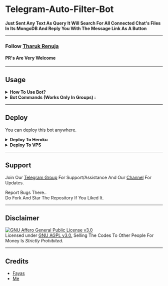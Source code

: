# Telegram-Auto-Filter-Bot

__Just Sent Any Text As Query It Will Search For All Connected Chat's Files In Its MongoDB And Reply You With The Message Link As A Button__

---

### Follow [Tharuk Renuja](https://github.com/TR-TECH-GUIDE)
#### PR's Are Very Welcome

---

## Usage

<details>
  <summary><b>How To Use Bot?</b></summary>
<br/>

* -> Add me to any group and make me admin<br>
* -> Add me to your channel as admin with full previlages

</details>

<details>
  <summary><b>Bot Commands (Works Only In Groups) :</b></summary>
<br/>

  * -> `/add chat_id`<br>
     &nbsp;&nbsp;&nbsp;&nbsp;&nbsp;&nbsp;&nbsp;&nbsp;&nbsp;&nbsp;&nbsp;&nbsp;&nbsp;&nbsp;
OR
     &nbsp;&nbsp;&nbsp;&nbsp;&nbsp;&nbsp;&nbsp;&nbsp;&nbsp;&nbsp;&nbsp;&nbsp;&nbsp;&nbsp;- To establish a connection of group with a channel (Bot should be admin with full previlages in both group and channel)<br>
    &nbsp;&nbsp;&nbsp;&nbsp;&nbsp;`/add @Username`


  * -> `/del chat_id`<br>
     &nbsp;&nbsp;&nbsp;&nbsp;&nbsp;&nbsp;&nbsp;&nbsp;&nbsp;&nbsp;&nbsp;&nbsp;&nbsp;&nbsp;
OR 
    &nbsp;&nbsp;&nbsp;&nbsp;&nbsp;&nbsp;&nbsp;&nbsp;&nbsp;&nbsp;&nbsp;&nbsp;&nbsp;&nbsp;- To delete a group's coneection with a channel (Use disable option from settigns pannel for disconnecting temporarily instead of deleteing)<br>
    &nbsp;&nbsp;&nbsp;&nbsp; `/del @Username`


  * -> `/delall`&nbsp;&nbsp;&nbsp;&nbsp;&nbsp;&nbsp;&nbsp;&nbsp;&nbsp;&nbsp;&nbsp;&nbsp;&nbsp;&nbsp;&nbsp; - To delete all connections of a group and deletes all its file from DB
  
  * -> `/settings`&nbsp;&nbsp;&nbsp;&nbsp;&nbsp;&nbsp;&nbsp;&nbsp;&nbsp;&nbsp;&nbsp; -  To disaply a Settings Pannel Instance which can be used to tweek bot's settings accordingly

    * -> Channel - Button will show you all the connected chats with the group along with there index buttons correspnding to there order for furthur controls...

    * -> Filter Types - Button will show you the 3 filter types available in bot... Pressing each buttons will either enable or disable them and this will take into action as soon as you use them...without the need of a restart....

    * -> Configure - Button will help you to change no. of pages/ buttons per page/ total result without acutally editing the repo... Also it provide option to Enable/Disable  showing Invite Link in each results

    * -> Status - Button will show the stats of your current group

</details>

---

## Deploy
You can deploy this bot anywhere.

<details><summary><b>Deploy To Heroku</b></summary>
<p>
<br>
<a href="https://heroku.com/deploy?template=https://github.com/PROFESSOR-SAAB/Telegram-Auto-Filter-Bot/tree/main">
  <img src="https://www.herokucdn.com/deploy/button.svg" alt="Deploy">
</a>
</p>
</details>

<details><summary><b>Deploy To VPS</b></summary>
<p>
<pre>
git clone https://github.com/TR-TECH-GUIDE/Telegram-Auto-Filter-Bot
cd Telegram-Auto-Filter-Bot
pip3 install -r requirements.txt
# Change The Vars Of bot/__init__.py File Accordingly
python3 -m bot
</pre>
</p>
</details>

---

## Support

Join Our [Telegram Group](https://www.telegram.me/trtechguide) For Support/Assistance And Our [Channel](https://www.telegram.me/SLBotsOfficial) For Updates.   
   
Report Bugs There..   
Do Fork And Star The Repository If You Liked It.

---

## Disclaimer

[![GNU Affero General Public License v3.0](https://www.gnu.org/graphics/agplv3-155x51.png)](https://www.gnu.org/licenses/agpl-3.0.en.html#header)    
Licensed under [GNU AGPL v3.0.](https://github.com/TR-TECH-GUIDE/Adv-Auto-Filter-Bot-V2/blob/main/LICENSE)
Selling The Codes To Other People For Money Is *Strictly Prohibited*.

---

## Credits
 - [Fayas](https://github.com/FayasNoushad)
 - [Me](https://github.com/TR-TECH-GUIDE)
